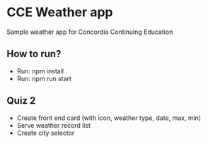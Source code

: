 # CCE Weather app
Sample weather app for Concordia Continuing Education

## How to run?
- Run: npm install
- Run: npm run start

## Quiz 2
- Create front end card (with icon, weather type, date, max, min)
- Serve weather record list
- Create city selector